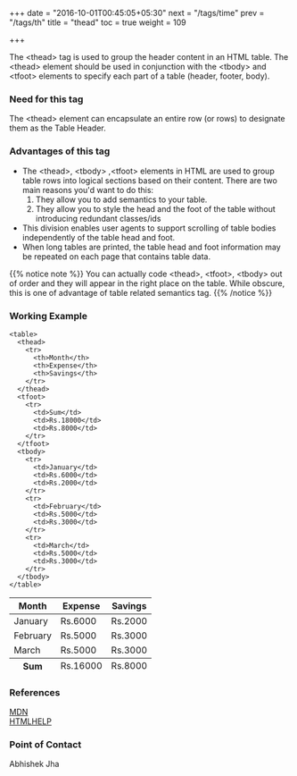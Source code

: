 +++
date = "2016-10-01T00:45:05+05:30"
next = "/tags/time"
prev = "/tags/th"
title = "thead"
toc = true
weight = 109

+++

The <span class='tag-span'>&lt;thead&gt;</span> tag is used to group the header content in an HTML table. The <span class='tag-span'>&lt;thead&gt;</span> element should be used in conjunction with the <span class='tag-span'>&lt;tbody&gt;</span> and <span class='tag-span'>&lt;tfoot&gt;</span> elements to specify each part of a table (header, footer,  body).

<h3>Need for this tag</h3>

<p>The <span class='tag-span'>&lt;thead&gt;</span> element can encapsulate an entire row (or rows) to designate them as the Table Header.</p>

<h3>Advantages of this tag</h3>

<ul>
  <li>The <span class='tag-span'>&lt;thead&gt;</span>, <span class='tag-span'>&lt;tbody&gt;</span> ,<span class='tag-span'>&lt;tfoot&gt;</span> elements in HTML are used to group table rows into logical sections based on their content. There are two main reasons you'd want to do this:

  <ol>
    <li>They allow you to add semantics to your table.
    <li>They allow you to style the head and the foot of the table without introducing redundant classes/ids</li>
  </ol>

  <li>This division enables user agents to support scrolling of table bodies independently of the table head and foot.</li>

  <li> When long tables are printed, the table head and foot information may be repeated on each page that contains table data.</li>

</ul>

{{% notice note %}}
  You can actually code <span class='tag-span'>&lt;thead&gt;</span>, <span class='tag-span'> &lt;tfoot&gt;</span>, <span class='tag-span'>&lt;tbody&gt;</span> out of order and they will appear in the right place on the table. While obscure, this is one of advantage of table related semantics tag.
{{% /notice %}}

<h3>Working Example</h3>

    <table>
      <thead>
        <tr>
          <th>Month</th>
          <th>Expense</th>
          <th>Savings</th>
        </tr>
      </thead>
      <tfoot>
        <tr>
          <td>Sum</td>
          <td>Rs.18000</td>
          <td>Rs.8000</td>
        </tr>
      </tfoot>
      <tbody>
        <tr>
          <td>January</td>
          <td>Rs.6000</td>
          <td>Rs.2000</td>
        </tr>
        <tr>
          <td>February</td>
          <td>Rs.5000</td>
          <td>Rs.3000</td>
        </tr>
        <tr>
          <td>March</td>
          <td>Rs.5000</td>
          <td>Rs.3000</td>
        </tr>
      </tbody>
    </table>

<table>
  <thead>
    <tr>
      <th>Month</th>
      <th>Expense</th>
      <th>Savings</th>
    </tr>
  </thead>
  <tfoot>
    <tr>
      <th>Sum</th>
      <td>Rs.16000</td>
      <td>Rs.8000</td>
    </tr>
  </tfoot>
  <tbody>
    <tr>
      <td>January</td>
      <td>Rs.6000</td>
      <td>Rs.2000</td>
    </tr>
    <tr>
      <td>February</td>
      <td>Rs.5000</td>
      <td>Rs.3000</td>
    </tr>
    <tr>
      <td>March</td>
      <td>Rs.5000</td>
      <td>Rs.3000</td>
    </tr>
  </tbody>
</table>

<h3>References</h3>

[MDN](https://developer.mozilla.org/en-US/docs/Web/HTML/Element/thead)
<br>
[HTMLHELP](http://htmlhelp.com/reference/html40/tables/thead.html)

<h3>Point of Contact</h3>
Abhishek Jha
